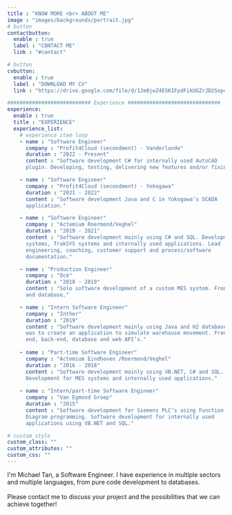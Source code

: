 ```yaml
---
title : "KNOW MORE <br> ABOUT ME"
image : "images/backgrounds/portrait.jpg"
# button
contactbutton:
  enable : true
  label : "CONTACT ME"
  link : "#contact"

# button
cvbutton:
  enable : true
  label : "DOWNLOAD MY CV"
  link : "https://drive.google.com/file/d/1Jm8jwZ4ESKIFpdFikUGZrJD2SopcmYt2/view?usp=sharing"

########################### Experience ##############################
experience:
  enable : true
  title : "EXPERIENCE"
  experience_list:
    # experience item loop
    - name : "Software Engineer"
      company : "Profit4Cloud (secondment) - Vanderlande"
      duration : "2022 - Present"
      content : "Software development C# for internally used AutoCAD
      plugin. Developing, testing, delivering new features and/or fixing bugs."

    - name : "Software Engineer"
      company : "Profit4Cloud (secondment) - Yokogawa"
      duration : "2021 - 2022"
      content : "Software development Java and C in Yokogawa’s SCADA
      application."

    - name : "Software Engineer"
      company : "Actemium Roermond/Veghel"
      duration : "2019 - 2021"
      content : "Software development mainly using C# and SQL. Development for MES
      systems, TrakSYS systems and internally used applications. Lead
      engineering, coaching, customer support and process/software
      documentation."

    - name : "Production Engineer"
      company : "Océ"
      duration : "2018 - 2019"
      content : "Solo software development of a custom MES system. Front-end, back-end
      and database."

    - name : "Intern Software Engineer"
      company : "Inther"
      duration : "2019"
      content : "Software development mainly using Java and H2 database. Assignment
      was to create an application to simulate warehouse movement. Front-
      end, back-end, database and web API’s."
      
    - name : "Part-time Software Engineer"
      company : "Actemium Eindhoven /Roermond/Veghel"
      duration : "2016 - 2018"
      content : "Software development mainly using VB.NET, C# and SQL.
      Development for MES systems and internally used applications."
      
    - name : "Intern/part-time Software Engineer"
      company : "Van Egmond Groep"
      duration : "2015"
      content : "Software development for Siemens PLC’s using Function Block
      Diagram programming. Software development for internally used
      applications using VB.NET and SQL."

# custom style
custom_class: "" 
custom_attributes: "" 
custom_css: ""
---
```


I'm Michael Tan, a Software Engineer. I have experience in multiple sectors and multiple languages, from pure code development to databases.<br><br>Please contact me to discuss your project and the possibilities that we can achieve together!